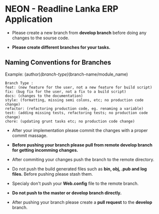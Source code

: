 # NEON - Readline Lanka ERP Application

* Please create a new branch from **develop branch** before doing any changes to the sourse code.

* **Please create different branches for your tasks.**

## Naming Conventions for Branches
Example: (author)_(branch-type)_(branch-name/module_name)

	Branch Type :
	feat: (new feature for the user, not a new feature for build script)
	fix: (bug fix for the user, not a fix to a build script)
	docs: (changes to the documentation)
	style: (formatting, missing semi colons, etc; no production code change)
	refactor: (refactoring production code, eg. renaming a variable)
	test: (adding missing tests, refactoring tests; no production code change)
	chore: (updating grunt tasks etc; no production code change)

* After your implementation please commit the changes with a proper commit massage.

* **Before pushing your branch please pull from remote develop branch for getting incomming changes.**

* After commiting your changes push the branch to the remote directory.

* Do not push the build generated files such as **bin, obj, .pub and log files.** Before pushing please stash them.

* Specialy don't push your **Web.config** file to the remote branch.

* **Do not push to the master or develop branch directly.**

* After pushing your branch please create a **pull request** to the **develop** branch.
